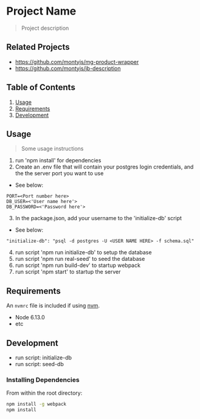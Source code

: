 # Project Name

> Project description

## Related Projects

  - https://github.com/montyjs/mg-product-wrapper
  - https://github.com/montyjs/jb-description

## Table of Contents

1. [Usage](#Usage)
1. [Requirements](#requirements)
1. [Development](#development)

## Usage

> Some usage instructions
1. run 'npm install' for dependencies
2. Create an .env file that will contain your postgres login credentials, and the the server port you want to use
- See below:
```
PORT=<Port number here>
DB_USER=<'User name here'>
DB_PASSWORD=<'Password here'>
```
3. In the package.json, add your username to the 'initialize-db' script
- See below:
```
"initialize-db": "psql -d postgres -U <USER NAME HERE> -f schema.sql"
```
4. run script 'npm run initialize-db' to setup the database
5. run script 'npm run real-seed' to seed the database
6. run script 'npm run build-dev' to startup webpack
7. run script 'npm start' to startup the server


## Requirements

An `nvmrc` file is included if using [nvm](https://github.com/creationix/nvm).

- Node 6.13.0
- etc

## Development

- run script: initialize-db
- run script: seed-db

### Installing Dependencies

From within the root directory:

```sh
npm install -g webpack
npm install
```
